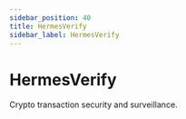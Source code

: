 ```yaml
---
sidebar_position: 40
title: HermesVerify
sidebar_label: HermesVerify
---
```


# HermesVerify
Crypto transaction security and surveillance.
